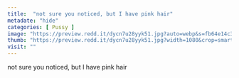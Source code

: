 ```yaml
---
title:  "not sure you noticed, but I have pink hair"
metadate: "hide"
categories: [ Pussy ]
image: "https://preview.redd.it/dycn7u28yyk51.jpg?auto=webp&s=fb64e14c3d1e4eaa47a562514d29354d54008679"
thumb: "https://preview.redd.it/dycn7u28yyk51.jpg?width=1080&crop=smart&auto=webp&s=5dc678e02106ebfe8d4500f00ebd06956b010e52"
visit: ""
---
```

not sure you noticed, but I have pink hair
